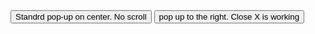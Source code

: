 <button class="md-button" onclick="document.getElementById('myModal').style.display='block'">
  Standrd pop-up on center. No scroll
</button>

<div id="myModal" style="display:none; position:fixed; z-index:1000; left:0; top:0; width:100%; height:100%; background-color:rgba(0,0,0,0.5);">
  <div style="background-color:#fefefe; margin:15% auto; padding:20px; border:1px solid #888; width:80%; max-width:600px; border-radius:8px;">
    <span onclick="document.getElementById('myModal').style.display='none'" style="color:#aaa; float:right; font-size:28px; font-weight:bold; cursor:pointer;">&times;</span>
    <h2>How to use <code>ls</code> command</h2>
    <p>
        <center><img src="../images/aws.png" width="100"/></center>
        <br>
        This is a test system to check the popup. 
        It shouldt trigger a popup in the middle of the page
        Repeat the first cat a few more times, using the Up Arrow for convenience, and perhaps add a few more arbitrary echo commands, until your text document is so large that it won’t all fit in the terminal at once when you use cat to display it. In order to see the whole file we now need to use a different program, called a pager (because it displays your file one “page” at a time). The standard pager of old was called more, because it puts a line of text at the bottom of each page that says “–More–” to indicate that you haven’t read everything yet. These days there’s a far better pager that you should use instead: because it replaces more, the programmers decided to call it less
        <br>
        This is a test system to check the popup. 
        It shouldt trigger a popup in the middle of the page
        Repeat the first cat a few more times, using the Up Arrow for convenience, and perhaps add a few more arbitrary echo commands, until your text document is so large that it won’t all fit in the terminal at once when you use cat to display it. In order to see the whole file we now need to use a different program, called a pager (because it displays your file one “page” at a time). The standard pager of old was called more, because it puts a line of text at the bottom of each page that says “–More–” to indicate that you haven’t read everything yet. These days there’s a far better pager that you should use instead: because it replaces more, the programmers decided to call it less
        This is a test system to check the popup. 
        It shouldt trigger a popup in the middle of the page
        Repeat the first cat a few more times, using the Up Arrow for convenience, and perhaps add a few more arbitrary echo commands, until your text document is so large that it won’t all fit in the terminal at once when you use cat to display it. In order to see the whole file we now need to use a different program, called a pager (because it displays your file one “page” at a time). The standard pager of old was called more, because it puts a line of text at the bottom of each page that says “–More–” to indicate that you haven’t read everything yet. These days there’s a far better pager that you should use instead: because it replaces more, the programmers decided to call it less
    </p>
  </div>
</div>



<button class="md-button" onclick="document.getElementById('myModal-2').style.display='block'">
  pop up to the right. Close X is working
</button>

<div id="myModal-2" style="display:none; position:fixed; z-index:1000; left:0; top:0; width:100%; height:100%; background-color:rgba(0,0,0,0.5);">
  <div style="position:fixed; right:20px; top:20px; width:400px; height:80%; background-color:#fefefe; border:1px solid #888; border-radius:8px; display:flex; flex-direction:column;">
    <div style="padding:20px; border-bottom:1px solid #ddd; display:flex; justify-content:space-between; align-items:center;">
      <h2 style="margin:0;">Popup Content</h2>
      <span onclick="document.getElementById('myModal-2').style.display='none'" style="color:#aaa; font-size:28px; font-weight:bold; cursor:pointer; line-height:1;">&times;</span>
    </div>
    <div style="flex:1; overflow-y:auto; padding:20px;">
      <p>Your content here...</p>
      <p>Line 1</p>
      <p>Line 2</p>
      <p>Line 3</p>
      <p>
        This is a test system to check the popup. 
        It shouldt trigger a popup in the middle of the page
        Repeat the first cat a few more times, using the Up Arrow for convenience, and perhaps add a few more arbitrary echo commands, until your text document is so large that it won’t all fit in the terminal at once when you use cat to display it. In order to see the whole file we now need to use a different program, called a pager (because it displays your file one “page” at a time). The standard pager of old was called more, because it puts a line of text at the bottom of each page that says “–More–” to indicate that you haven’t read everything yet. These days there’s a far better pager that you should use instead: because it replaces more, the programmers decided to call it less
        This is a test system to check the popup. 
        It shouldt trigger a popup in the middle of the page
        Repeat the first cat a few more times, using the Up Arrow for convenience, and perhaps add a few more arbitrary echo commands, until your text document is so large that it won’t all fit in the terminal at once when you use cat to display it. In order to see the whole file we now need to use a different program, called a pager (because it displays your file one “page” at a time). The standard pager of old was called more, because it puts a line of text at the bottom of each page that says “–More–” to indicate that you haven’t read everything yet. These days there’s a far better pager that you should use instead: because it replaces more, the programmers decided to call it less
      </p>

    </div>
  </div>
</div>

## Change Background Colour of the pop-up

<button class="md-button" onclick="document.getElementById('myModal-3').style.display='block'">
  Change-Background-Colour
</button>

<div id="myModal-3" style="display:none; position:fixed; z-index:1000; left:0; top:0; width:100%; height:100%; background-color:rgba(0,0,0,0.5);">
  <div style="background-color:#e3f2fd; margin:15% auto; padding:20px; border:1px solid #888; width:80%; max-width:600px; border-radius:8px;">
    <span onclick="document.getElementById('myModal-3').style.display='none'" style="color:#aaa; float:right; font-size:28px; font-weight:bold; cursor:pointer;">&times;</span>
    <h2>Popup Content</h2>
    <p>Your content here...</p>
  </div>
</div>